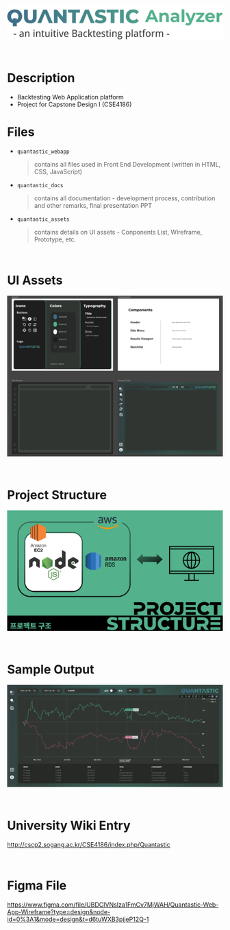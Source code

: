 
![Quantastic Logo](quantastic_assets/quantastic_analyzer_logo_2.png)

<br>

# Description
- Backtesting Web Application platform
- Project for Capstone Design I (CSE4186)

# Files
- `quantastic_webapp`
  > contains all files used in Front End Development (written in HTML, CSS, JavaScript)
- `quantastic_docs`
  > contains all documentation - development process, contribution and other remarks, final presentation PPT
- `quantastic_assets`
  > contains details on UI assets - Conponents List, Wireframe, Prototype, etc.

<br>

# UI Assets
![Quantastic UI Components](quantastic_assets/quantastic_figma_ui_components.png)

<br>

# Project Structure
![Quantastic Project Structure](quantastic_assets/quantastic_project_structure.png)

<br>

# Sample Output
![Quantastic Results](quantastic_assets/quantastic_results.png)

<br>

# University Wiki Entry
http://cscp2.sogang.ac.kr/CSE4186/index.php/Quantastic

<br>

# Figma File
https://www.figma.com/file/UBDCIVNsIza1FmCv7MjWAH/Quantastic-Web-App-Wireframe?type=design&node-id=0%3A1&mode=design&t=d6tuWXB3pjjeP12Q-1
